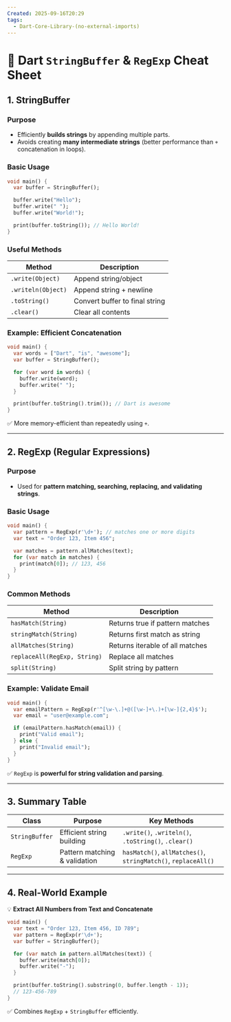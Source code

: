 ```yaml
---
Created: 2025-09-16T20:29
tags:
  - Dart-Core-Library-(no-external-imports)
---
```

# 🎯 Dart `StringBuffer` & `RegExp` Cheat Sheet

## 1. StringBuffer

### **Purpose**

- Efficiently **builds strings** by appending multiple parts.
- Avoids creating **many intermediate strings** (better performance than `+` concatenation in loops).

### **Basic Usage**

```Dart
void main() {
  var buffer = StringBuffer();

  buffer.write("Hello");
  buffer.write(" ");
  buffer.write("World!");

  print(buffer.toString()); // Hello World!
}

```

### **Useful Methods**

|Method|Description|
|---|---|
|`.write(Object)`|Append string/object|
|`.writeln(Object)`|Append string + newline|
|`.toString()`|Convert buffer to final string|
|`.clear()`|Clear all contents|

### **Example: Efficient Concatenation**

```Dart
void main() {
  var words = ["Dart", "is", "awesome"];
  var buffer = StringBuffer();

  for (var word in words) {
    buffer.write(word);
    buffer.write(" ");
  }

  print(buffer.toString().trim()); // Dart is awesome
}

```

✅ More memory-efficient than repeatedly using `+`.

---

## 2. RegExp (Regular Expressions)

### **Purpose**

- Used for **pattern matching, searching, replacing, and validating strings**.

### **Basic Usage**

```Dart
void main() {
  var pattern = RegExp(r'\d+'); // matches one or more digits
  var text = "Order 123, Item 456";

  var matches = pattern.allMatches(text);
  for (var match in matches) {
    print(match[0]); // 123, 456
  }
}

```

### **Common Methods**

|Method|Description|
|---|---|
|`hasMatch(String)`|Returns true if pattern matches|
|`stringMatch(String)`|Returns first match as string|
|`allMatches(String)`|Returns iterable of all matches|
|`replaceAll(RegExp, String)`|Replace all matches|
|`split(String)`|Split string by pattern|

### **Example: Validate Email**

```Dart
void main() {
  var emailPattern = RegExp(r'^[\w-\.]+@([\w-]+\.)+[\w-]{2,4}$');
  var email = "user@example.com";

  if (emailPattern.hasMatch(email)) {
    print("Valid email");
  } else {
    print("Invalid email");
  }
}

```

✅ `RegExp` is **powerful for string validation and parsing**.

---

## 3. Summary Table

|Class|Purpose|Key Methods|
|---|---|---|
|`StringBuffer`|Efficient string building|`.write()`, `.writeln()`, `.toString()`, `.clear()`|
|`RegExp`|Pattern matching & validation|`hasMatch()`, `allMatches()`, `stringMatch()`, `replaceAll()`|

---

## 4. Real-World Example

💡 **Extract All Numbers from Text and Concatenate**

```Dart
void main() {
  var text = "Order 123, Item 456, ID 789";
  var pattern = RegExp(r'\d+');
  var buffer = StringBuffer();

  for (var match in pattern.allMatches(text)) {
    buffer.write(match[0]);
    buffer.write("-");
  }

  print(buffer.toString().substring(0, buffer.length - 1));
  // 123-456-789
}

```

✅ Combines `RegExp` + `StringBuffer` efficiently.